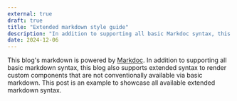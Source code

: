 ```yaml
---
external: true
draft: true
title: "Extended markdown style guide"
description: "In addition to supporting all basic Markdoc syntax, this template also supports extended markdown syntax to render custom components."
date: 2024-12-06
---
```


This blog's markdown is powered by [Markdoc](https://markdoc.dev/). In addition to supporting all basic markdown syntax, this blog also supports extended syntax to render custom components that are not conventionally available via basic markdown. This post is an example to showcase all available extended markdown syntax.
